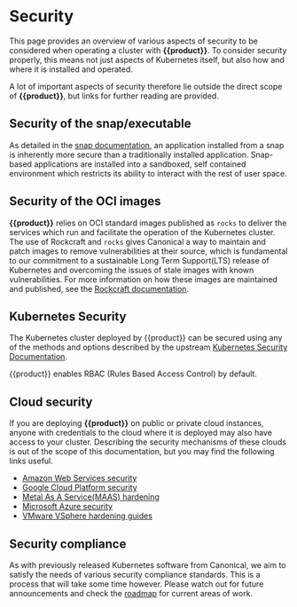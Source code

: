 # Security

This page provides an overview of various aspects of security to be considered
when operating a cluster with **{{product}}**. To consider security
properly, this means not just aspects of Kubernetes itself, but also how and
where it is installed and operated.

A lot of important aspects of security therefore lie outside the direct scope
of **{{product}}**, but links for further reading
are provided.

## Security of the snap/executable

As detailed in the [snap documentation][], an application installed from a snap
is inherently more secure than a traditionally installed application.
Snap-based applications are installed into a sandboxed, self contained
environment which restricts its ability to interact with the rest of user
space.

## Security of the OCI images

**{{product}}** relies on OCI standard images published as `rocks` to
deliver the services which run and facilitate the operation of the Kubernetes
cluster. The use of Rockcraft and `rocks` gives Canonical a way to maintain and
patch images to remove vulnerabilities at their source, which is fundamental to
our commitment to a sustainable Long Term Support(LTS) release of Kubernetes
and overcoming the issues of stale images with known vulnerabilities. For more
information on how these images are maintained and published, see the
[Rockcraft documentation][rocks-security].

## Kubernetes Security

The Kubernetes cluster deployed by {{product}} can be secured using
any of the methods and options described by the upstream
[Kubernetes Security Documentation][].

{{product}} enables RBAC (Rules Based Access Control) by default.

## Cloud security

If you are deploying **{{product}}** on public or private cloud
instances, anyone with credentials to the cloud where it is deployed may also
have access to your cluster. Describing the security mechanisms of these clouds
is out of the scope of this documentation, but you may find the following links
useful.

- [Amazon Web Services security][]
- [Google Cloud Platform security][]
- [Metal As A Service(MAAS) hardening][]
- [Microsoft Azure security][]
- [VMware VSphere hardening guides][]

## Security compliance

As with previously released Kubernetes software from Canonical, we aim to
satisfy the needs of various security compliance standards. This is a process
that will take some time however. Please watch out for future announcements and
check the [roadmap][] for current areas of work.

<!-- LINKS -->

[Kubernetes Security documentation]: https://kubernetes.io/docs/concepts/security/overview/
[snap documentation]: https://snapcraft.io/docs/security-policies
[rocks-security]: https://canonical-rockcraft.readthedocs-hosted.com/en/latest/explanation/rockcraft/
[roadmap]: ../reference/roadmap
[Amazon Web Services security]: https://aws.amazon.com/security/
[Google Cloud Platform security]:https://cloud.google.com/security
[Metal As A Service(MAAS) hardening]:https://maas.io/docs/how-to-enhance-maas-security
[Microsoft Azure security]:https://docs.microsoft.com/en-us/azure/security/azure-security
[VMware VSphere hardening guides]: https://www.vmware.com/security/hardening-guides.html
